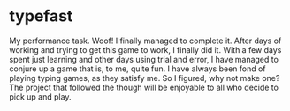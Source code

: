 # typefast
My performance task.
Woof! I finally managed to complete it. After days of working and trying to get this game to work, I finally did it. With a few days spent just learning and other days using trial and error, I have managed to conjure up a game that is, to me, quite fun. I have always been fond of playing typing games, as they satisfy me. So I figured, why not make one? The project that followed the though will be enjoyable to all who decide to pick up and play.
